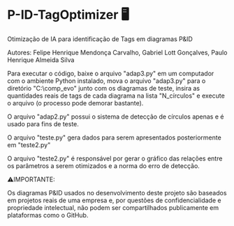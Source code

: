 # P-ID-TagOptimizer 🖥️
Otimização de IA para identificação de Tags em diagramas P&amp;ID 

Autores:
 Felipe Henrique Mendonça Carvalho, 
 Gabriel Lott Gonçalves, 
 Paulo Henrique Almeida Silva 

 Para executar o código, baixe o arquivo "adap3.py" em um computador com o ambiente Python instalado, mova o arquivo "adap3.py" para o diretório "C:\comp_evo" junto com os diagramas de teste, insira as quantidades reais de tags de cada diagrama na lista "N_círculos" e execute o arquivo (o processo pode demorar bastante).

O arquivo "adap2.py" possui o sistema de detecção de círculos apenas e é usado para fins de teste.

O arquivo "teste.py" gera dados para serem apresentados posteriormente em "teste2.py"

O arquivo "teste2.py" é responsável por gerar o gráfico das relações entre os parâmetros a serem otimizados e a norma do erro de detecção.

⚠️IMPORTANTE:

Os diagramas P&ID usados no desenvolvimento deste projeto são baseados em projetos reais de uma empresa e, por questões de confidencialidade e propriedade intelectual, não podem ser compartilhados publicamente em plataformas como o GitHub.
